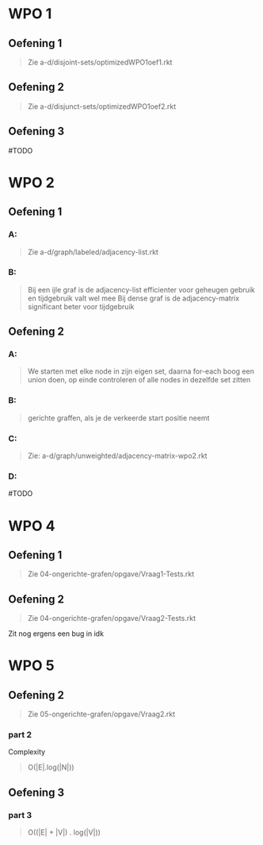 # WPO 1
## Oefening 1
> Zie a-d/disjoint-sets/optimizedWPO1oef1.rkt

## Oefening 2
> Zie a-d/disjunct-sets/optimizedWPO1oef2.rkt

## Oefening 3
#TODO 

# WPO 2
## Oefening 1
### A:
> Zie a-d/graph/labeled/adjacency-list.rkt

### B:
> Bij een ijle graf is de adjacency-list efficienter voor geheugen gebruik en tijdgebruik valt wel mee
> Bij dense graf is de adjacency-matrix significant beter voor tijdgebruik

## Oefening 2
### A:
> We starten met elke node in zijn eigen set, daarna for-each boog een union doen, op einde controleren of alle nodes in dezelfde set zitten

### B:
> gerichte graffen, als je de verkeerde start positie neemt

### C:
> Zie: a-d/graph/unweighted/adjacency-matrix-wpo2.rkt

### D:
#TODO 
# WPO 4

## Oefening 1
> Zie 04-ongerichte-grafen/opgave/Vraag1-Tests.rkt 

## Oefening 2
> Zie 04-ongerichte-grafen/opgave/Vraag2-Tests.rkt 

Zit nog ergens een bug in idk

# WPO 5
## Oefening 2
> Zie 05-ongerichte-grafen/opgave/Vraag2.rkt

### part 2
Complexity
> O(|E|.log(|N|))

## Oefening 3

### part 3
> O((|E| + |V|) . log(|V|))
